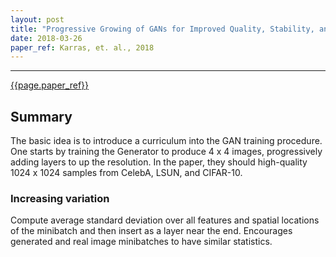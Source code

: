 ```yaml
---
layout: post
title: "Progressive Growing of GANs for Improved Quality, Stability, and Variation"
date: 2018-03-26
paper_ref: Karras, et. al., 2018
---
```


<script type="text/x-mathjax-config">
MathJax.Hub.Config({
  TeX: { equationNumbers: { autoNumber: "AMS" } },
  tex2jax: {inlineMath: [['$','$'], ['\\(','\\)']]}
});
</script>

<script type="text/javascript" async
  src="https://cdn.mathjax.org/mathjax/latest/MathJax.js?config=TeX-MML-AM_CHTML">
</script> 
---

[{{page.paper_ref}}](http://research.nvidia.com/sites/default/files/pubs/2017-10_Progressive-Growing-of/karras2018iclr-paper.pdf)

## Summary

The basic idea is to introduce a curriculum into the GAN training procedure. One starts by training the Generator to produce 4 x 4 images, progressively adding layers to up the resolution. In the paper, they should high-quality 1024 x 1024 samples from CelebA, LSUN, and CIFAR-10.

### Increasing variation

Compute average standard deviation over all features and spatial locations of the minibatch and then insert as a layer near the end. Encourages generated and real image minibatches to have similar statistics.